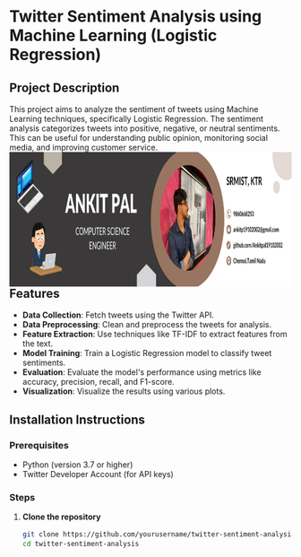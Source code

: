 # Twitter Sentiment Analysis using Machine Learning (Logistic Regression)

## Project Description

This project aims to analyze the sentiment of tweets using Machine Learning techniques, specifically Logistic Regression. The sentiment analysis categorizes tweets into positive, negative, or neutral sentiments. This can be useful for understanding public opinion, monitoring social media, and improving customer service.
<img align="left" width="100%" height="240" src="https://github.com/Ankitpal19102002/Ankitpal19102002/blob/4bb6389b8503ae6a6ef07f023db8fd7dc3e7f675/banner1.png" />
## Features

- **Data Collection**: Fetch tweets using the Twitter API.
- **Data Preprocessing**: Clean and preprocess the tweets for analysis.
- **Feature Extraction**: Use techniques like TF-IDF to extract features from the text.
- **Model Training**: Train a Logistic Regression model to classify tweet sentiments.
- **Evaluation**: Evaluate the model's performance using metrics like accuracy, precision, recall, and F1-score.
- **Visualization**: Visualize the results using various plots.

## Installation Instructions

### Prerequisites

- Python (version 3.7 or higher)
- Twitter Developer Account (for API keys)

### Steps

1. **Clone the repository**
   ```bash
   git clone https://github.com/yourusername/twitter-sentiment-analysis.git
   cd twitter-sentiment-analysis
